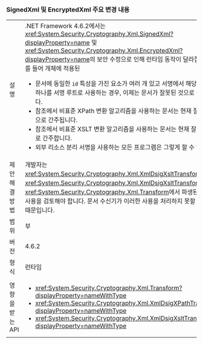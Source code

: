 ### <a name="signedxml-and-encryptedxml-breaking-changes"></a>SignedXml 및 EncryptedXml 주요 변경 내용

|   |   |
|---|---|
|설명|.NET Framework 4.6.2에서는 <xref:System.Security.Cryptography.Xml.SignedXml?displayProperty=name> 및 <xref:System.Security.Cryptography.Xml.EncryptedXml?displayProperty=name>의 보안 수정으로 인해 런타임 동작이 달라집니다. 예를 들어 개체에 적용된<ul><li>문서에 동일한 <code>id</code> 특성을 가진 요소가 여러 개 있고 서명에서 해당 요소 중 하나를 서명 루트로 사용하는 경우, 이제는 문서가 잘못된 것으로 간주됩니다. </li><li>참조에서 비표준 XPath 변환 알고리즘을 사용하는 문서는 현재 잘못된 것으로 간주됩니다.</li><li>참조에서 비표준 XSLT 변환 알고리즘을 사용하는 문서는 현재 잘못된 것으로 간주합니다.</li><li>외부 리소스 분리 서명을 사용하는 모든 프로그램은 그렇게 할 수 없습니다.</li></ul>|
|제안 해결 방법|개발자는 <xref:System.Security.Cryptography.Xml.XmlDsigXsltTransform> 및 <xref:System.Security.Cryptography.Xml.XmlDsigXsltTransform>과 <xref:System.Security.Cryptography.Xml.Transform>에서 파생된 형식의 사용을 검토해야 합니다. 문서 수신기가 이러한 사용을 처리하지 못할 수도 있기 때문입니다.|
|범위|부|
|버전|4.6.2|
|형식|런타임|
|영향을 받는 API|<ul><li><xref:System.Security.Cryptography.Xml.Transform?displayProperty=nameWithType></li><li><xref:System.Security.Cryptography.Xml.XmlDsigXPathTransform?displayProperty=nameWithType></li><li><xref:System.Security.Cryptography.Xml.XmlDsigXsltTransform?displayProperty=nameWithType></li></ul>|

